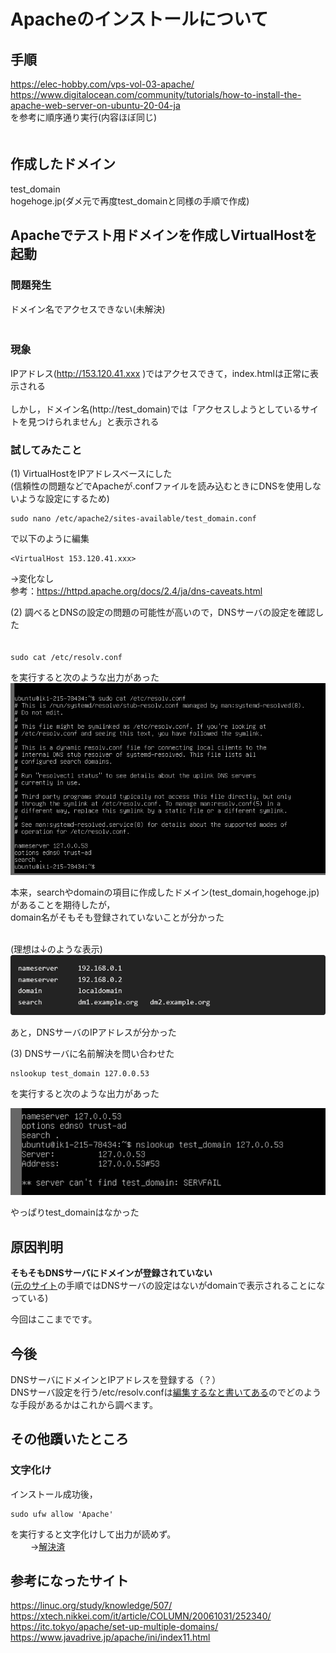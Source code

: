 # Apacheのインストールについて
## 手順

https://elec-hobby.com/vps-vol-03-apache/ <br>
https://www.digitalocean.com/community/tutorials/how-to-install-the-apache-web-server-on-ubuntu-20-04-ja
<br>
を参考に順序通り実行(内容ほぼ同じ)<br>　　

## 作成したドメイン

test_domain<br>
hogehoge.jp(ダメ元で再度test_domainと同様の手順で作成)<br>

## Apacheでテスト用ドメインを作成しVirtualHostを起動
### 問題発生

ドメイン名でアクセスできない(未解決)<br>　

### 現象
IPアドレス(http://153.120.41.xxx )ではアクセスできて，index.htmlは正常に表示される<br>  
しかし，ドメイン名(http://test_domain)では「アクセスしようとしているサイトを見つけられません」と表示される<br>

### 試してみたこと
(1)
VirtualHostをIPアドレスベースにした<br>
(信頼性の問題などでApacheが.confファイルを読み込むときにDNSを使用しないような設定にするため)<br>
```
sudo nano /etc/apache2/sites-available/test_domain.conf
```
で以下のように編集
```
<VirtualHost 153.120.41.xxx>
```
→変化なし<br>
参考：https://httpd.apache.org/docs/2.4/ja/dns-caveats.html<br>

(2)
調べるとDNSの設定の問題の可能性が高いので，DNSサーバの設定を確認した<br>　　
```
sudo cat /etc/resolv.conf
```
を実行すると次のような出力があった
<br>
<a id="ps"></a>
<img src="./PrtSc/resolve.png" alt="resolv.conf" >

本来，searchやdomainの項目に作成したドメイン(test_domain,hogehoge.jp)があることを期待したが，<br>
domain名がそもそも登録されていないことが分かった<br>
<br>

(理想は↓のような表示)<br>
<img src="./PrtSc/dns_sample.png" alt="dns_sample" >

あと，DNSサーバのIPアドレスが分かった<br>

(3)
DNSサーバに名前解決を問い合わせた<br>

```
nslookup test_domain 127.0.0.53
```
を実行すると次のような出力があった
<br>

<img src="./PrtSc/nslookup.png" alt="nslookup" >

やっぱりtest_domainはなかった<br>

## 原因判明

**そもそもDNSサーバにドメインが登録されていない**<br>
([元のサイト](https://elec-hobby.com/vps-vol-03-apache/)の手順ではDNSサーバの設定はないがdomainで表示されることになっている)<br>

今回はここまでです。<br>

## 今後

DNSサーバにドメインとIPアドレスを登録する（？）<br>
DNSサーバ設定を行う/etc/resolv.confは[編集するなと書いてある](#ps)のでどのような手段があるかはこれから調べます。<br>


## その他躓いたところ
### 文字化け
インストール成功後，
```
sudo ufw allow 'Apache'
```
を実行すると文字化けして出力が読めず。<br>　　
→[解決済](./etc/mojibake.md)

## 参考になったサイト
https://linuc.org/study/knowledge/507/<br>
https://xtech.nikkei.com/it/article/COLUMN/20061031/252340/<br>
https://itc.tokyo/apache/set-up-multiple-domains/<br>
https://www.javadrive.jp/apache/ini/index11.html<br>




